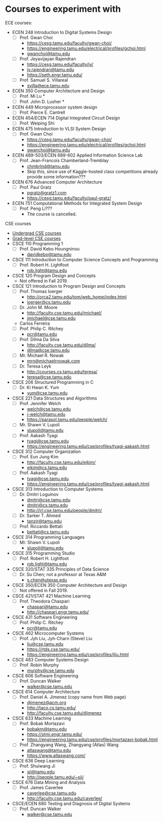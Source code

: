 #	Courses to experiment with


ECE courses:
+ ECEN 248 Introduction to Digital Systems Design
	- [ ] Prof. Gwan Choi
		* https://cesg.tamu.edu/faculty/gwan-choi/
		* https://engineering.tamu.edu/electrical/profiles/gchoi.html
		* gwanchoi@tamu.edu
	- [ ] Prof. Jeyavijayan Rajendran
		* https://cesg.tamu.edu/faculty/jv/
		* jv.rajendran@tamu.edu
		* https://seth.engr.tamu.edu/
	- [ ] Prof. Samuel S. Villareal
		* svilla@ece.tamu.edu
+ ECEN 350 Computer Architecture and Design
	- [ ] Prof. Mi Lu
		* 
	- [ ] Prof. John D. Lusher
		* 
+ ECEN 449 Microprocessor system design
	- [ ] Prof. Pierce E. Cantrell
+ ECEN 454/ECEN 714 Digital Integrated Circuit Design
	- [ ] Prof. Weiping Shi
+ ECEN 475 Introduction to VLSI System Design
	- [ ] Prof. Gwan Choi
		* https://cesg.tamu.edu/faculty/gwan-choi/
		* https://engineering.tamu.edu/electrical/profiles/gchoi.html
		* gwanchoi@tamu.edu
+ ECEN 489-503/ECEN 689-602 Applied Information Science Lab
	- [ ] Prof. Jean-Francois Chamberland-Tremblay
		* chmbrlnd@tamu.edu
		* Skip this, since use of Kaggle-hosted class competitions already provide some information???
+ ECEN 676 Advanced Computer Architecture
	- [ ] Prof. Paul Gratz
		* pgratz@gratz1.com
		* https://cesg.tamu.edu/faculty/paul-gratz/
+ ECEN 751 Computational Methods for Integrated System Design
	- [ ] Prof. Peng Li???
		* The course is cancelled.

CSE courses
+ [Undergrad CSE courses](https://catalog.tamu.edu/undergraduate/course-descriptions/csce/)
+ [Grad-level CSE courses](https://catalog.tamu.edu/graduate/course-descriptions/csce/)
+ CSCE 110 Programming 1
	- [ ] Prof. David Kebo Houngninou
		* davidkebo@tamu.edu
+ CSCE 111 Introduction to Computer Science Concepts and Programming
	- [ ] Prof. Robert H. Lightfoot
		* rob.light@tamu.edu
+ CSCE 120 Program Design and Concepts
	- Not offered in Fall 2019.
+ CSCE 121 Introduction to Program Design and Concepts
	- [ ] Prof. Thomas Ioerger
		* http://orca2.tamu.edu/tom/web_home/index.html
		* ioerger@cs.tamu.edu
	- [ ] Dr. John M. Moore
		* http://faculty.cse.tamu.edu/jmichael/
		* jmichael@cse.tamu.edu
	- Carlos Ferreira
	- [ ] Prof. Philip C. Ritchey
		* pcr@tamu.edu
	- [ ] Prof. Dilma Da Silva
		* http://faculty.cse.tamu.edu/dilma/
		* dilma@cse.tamu.edu
	- [ ] Mr. Michael R. Nowak
		* mrn@michaelrnowak.com
	- [ ] Dr. Teresa Leyk
		* http://courses.cs.tamu.edu/teresa/
		* teresa@cse.tamu.edu
+ CSCE 206 Structured Programming in C
	- [ ] Dr. Ki Hwan K. Yum
		* yum@cse.tamu.edu
+ CSCE 221 Data Structures and Algorithms
	- [ ] Prof. Jennifer Welch
		* welch@cse.tamu.edu
		* j-welch@tamu.edu
		* https://parasol.tamu.edu/people/welch/
	- [ ] Mr. Shawn V. Lupoli
		* slupoli@tamu.edu
	- [ ] Prof. Aakash Tyagi
		* tyagi@cse.tamu.edu
		* https://engineering.tamu.edu/cse/profiles/tyagi-aakash.html
+ CSCE 312 Computer Organization
	- [ ] Prof. Eun Jung Kim
		* http://faculty.cse.tamu.edu/ejkim/
		* ejkim@cs.tamu.edu
	- [ ] Prof. Aakash Tyagi
		* tyagi@cse.tamu.edu
		* https://engineering.tamu.edu/cse/profiles/tyagi-aakash.html
+ CSCE 313 Introduction to Computer Systems
	- [ ] Dr. Dmitri Loguinov
		* dmitri@cse.tamu.edu
		* dmitri@cs.tamu.edu
		* http://irl.cse.tamu.edu/people/dmitri/
	- [ ] Dr. Sarker T. Ahmed
		* tanzir@tamu.edu
	- [ ] Prof. Riccardo Bettati
		* bettati@cs.tamu.edu
+ CSCE 314 Programming Languages
	- [ ] Mr. Shawn V. Lupoli
		* slupoli@tamu.edu
+ CSCE 315 Programming Studio
	- [ ] Prof. Robert H. Lightfoot
		* rob.light@tamu.edu
+ CSCE 320/STAT 335 Principles of Data Science
	- [ ] Dr. Su Chen; not a professor at Texas A&M
		* s.chen@utexas.edu
+ CSCE 350/ECEN 350 Computer Architecture and Design
	- [ ] Not offered in Fall 2019.
+ CSCE 421/STAT 421 Machine Learning
	- [ ] Prof. Theodora Chaspari
		* chaspari@tamu.edu
		* http://chaspari.engr.tamu.edu/
+ CSCE 431 Software Engineering
	- [ ] Prof. Philip C. Ritchey
		* pcr@tamu.edu
+ CSCE 462 Microcomputer Systems
	- [ ] Prof. Jyh Liu, Jyh-Charn (Steve) Liu
		* liu@cse.tamu.edu
		* https://rtds.cse.tamu.edu/
		* https://engineering.tamu.edu/cse/profiles/jliu.html
+ CSCE 483 Computer Systems Design
	- [ ] Prof. Robin Murphy
		* murphy@cse.tamu.edu
+ CSCE 606 Software Engineering
	- [ ] Prof. Duncan Walker
		* walker@cse.tamu.edu
+ CSCE 614 Computer Architecture
	- [ ] Prof. Daniel A. Jimenez (copy name from Web page)
		* djimenez@acm.org
		* http://taco.cs.tamu.edu/
		* http://faculty.cse.tamu.edu/djimenez
+ CSCE 633 Machine Learning
	- [ ] Prof. Bobak Mortazavi
		* bobakm@tamu.edu
		* https://stmi.engr.tamu.edu/
		* https://engineering.tamu.edu/cse/profiles/mortazavi-bobak.html
	- [ ] Prof. Zhangyang Wang, Zhangyang (Atlas) Wang
		* atlaswang@tamu.edu
		* https://www.atlaswang.com/
+ CSCE 636 Deep Learning
	- [ ] Prof. Shuiwang Ji
		* sji@tamu.edu
		* http://people.tamu.edu/~sji/
+ CSCE 676 Data Mining and Analysis
	- [ ] Prof. James Caverlee
		* caverlee@cse.tamu.edu
		* http://faculty.cse.tamu.edu/caverlee/
+ CSCE/ECEN 680 Testing and Diagnosis of Digital Systems
	- [ ] Prof. Duncan Walker
		* walker@cse.tamu.edu


